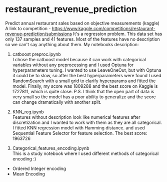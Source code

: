 # restaurant_revenue_prediction
Predict annual restaurant sales based on objective measurements (kaggle)
A link to competition - https://www.kaggle.com/competitions/restaurant-revenue-prediction/submissions
It's a regression problem. This data set has only 137 samples and 41 features. Most of the features have no description so we can't say anything about them. 
My notebooks description: 

1. catboost preproc.ipynb <br />
I chose the catboost model because it can work with categorical variables without any preprocessing and I used Optuna for hyperparameters tuning. I wanted to use LeaveOneOut, but with Optuna it could be to slow, so after the best hyperparameters were found I used RandomSearch with a small grid to clarify hyperparams and fitted the model. Finally, my score was 1809288 and the best score on Kaggle is 1727811, which is quite close. 
P.S. I think that the open part of data is very small so the model has a poor ability to generalize and the score can change dramatically with another split. 

2. KNN_reg.ipynb <br />
Features without description look like numerical features after discretization and I wanted to work with them as they are all categorical. I fitted KNN regression model with Hamming distance. and used Sequential Feature Selector for feature selection. The best score: 1963726

3. Categorical_features_encoding.ipynb <br />
This is a study notebook where I used different methods of categorical encoding :) 
- Ordered Integer encoding
- Mean Encoding
